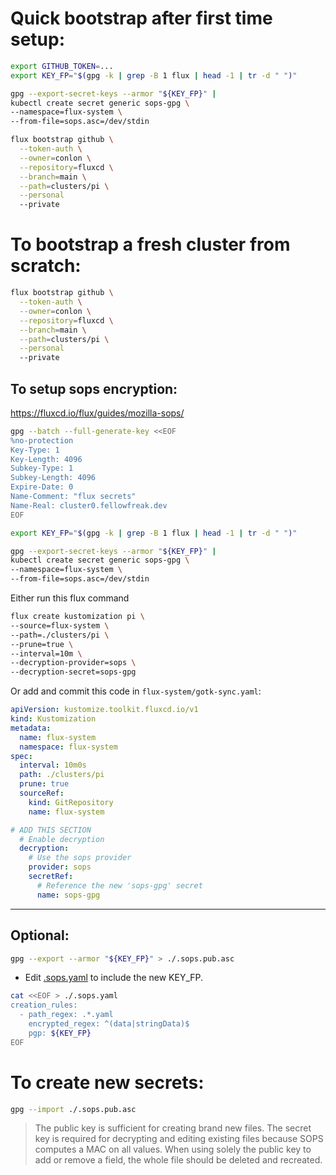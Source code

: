 # Quick bootstrap after first time setup:
``` bash
export GITHUB_TOKEN=...
export KEY_FP="$(gpg -k | grep -B 1 flux | head -1 | tr -d " ")"

gpg --export-secret-keys --armor "${KEY_FP}" |
kubectl create secret generic sops-gpg \
--namespace=flux-system \
--from-file=sops.asc=/dev/stdin

flux bootstrap github \
  --token-auth \
  --owner=conlon \
  --repository=fluxcd \
  --branch=main \
  --path=clusters/pi \
  --personal
  --private
```

# To bootstrap a fresh cluster from scratch:
``` bash
flux bootstrap github \
  --token-auth \
  --owner=conlon \
  --repository=fluxcd \
  --branch=main \
  --path=clusters/pi \
  --personal
  --private
```

## To setup sops encryption:
https://fluxcd.io/flux/guides/mozilla-sops/
``` bash
gpg --batch --full-generate-key <<EOF
%no-protection
Key-Type: 1
Key-Length: 4096
Subkey-Type: 1
Subkey-Length: 4096
Expire-Date: 0
Name-Comment: "flux secrets"
Name-Real: cluster0.fellowfreak.dev
EOF
```

``` bash
export KEY_FP="$(gpg -k | grep -B 1 flux | head -1 | tr -d " ")"

gpg --export-secret-keys --armor "${KEY_FP}" |
kubectl create secret generic sops-gpg \
--namespace=flux-system \
--from-file=sops.asc=/dev/stdin
```

Either run this flux command
``` bash
flux create kustomization pi \
--source=flux-system \
--path=./clusters/pi \
--prune=true \
--interval=10m \
--decryption-provider=sops \
--decryption-secret=sops-gpg
```

Or add and commit this code in `flux-system/gotk-sync.yaml`:
``` yaml
apiVersion: kustomize.toolkit.fluxcd.io/v1
kind: Kustomization
metadata:
  name: flux-system
  namespace: flux-system
spec:
  interval: 10m0s
  path: ./clusters/pi
  prune: true
  sourceRef:
    kind: GitRepository
    name: flux-system

# ADD THIS SECTION
  # Enable decryption
  decryption:
    # Use the sops provider
    provider: sops
    secretRef:
      # Reference the new 'sops-gpg' secret
      name: sops-gpg
```


---
## Optional:

``` bash
gpg --export --armor "${KEY_FP}" > ./.sops.pub.asc
```

- Edit [.sops.yaml](.sops.yaml) to include the new KEY_FP.
``` bash
cat <<EOF > ./.sops.yaml
creation_rules:
  - path_regex: .*.yaml
    encrypted_regex: ^(data|stringData)$
    pgp: ${KEY_FP}
EOF
```


# To create new secrets:
``` bash
gpg --import ./.sops.pub.asc
```
> The public key is sufficient for creating brand new files. The secret key is required for decrypting and editing existing files because SOPS computes a MAC on all values. When using solely the public key to add or remove a field, the whole file should be deleted and recreated.